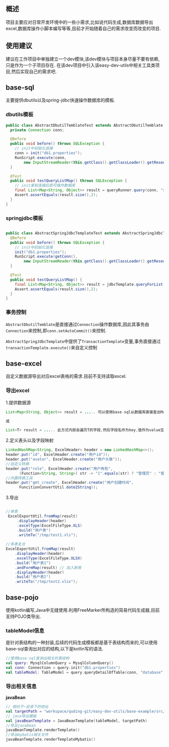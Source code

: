## 概述
项目主要应对日常开发环境中的一些小需求,比如说代码生成,数据库数据导出excel,数据库操作小脚本编写等等,目前才开始随着自己的需求改变而改变的项目.

## 使用建议
建议在工作项目中单独建立一个dev模块,该dev模块与项目本身尽量不要有依赖,只是作为一个子项目存在.
在该dev项目中引入该easy-dev-utils中相关工具类项目,然后实现自己的需求吧.


## base-sql
主要提供dbutils以及spring-jdbc快速操作数据库的模板.

### dbutils模板

```java
public class AbstractDbutilTemblateTest extends AbstractDbutilTemblate {
  private Connection conn;

  @Before
  public void before() throws SQLException {
    // init中初始化连接
    conn = init("db1.properties");
    RunScript.execute(conn,
        new InputStreamReader(this.getClass().getClassLoader().getResourceAsStream("data.sql")));
  }

  @Test
  public void testQueryListMap() throws SQLException {
    // init拿到连接后即可操作数据库
    final List<Map<String, Object>> result = queryRunner.query(conn, "select * from user", new MapListHandler());
    Assert.assertEquals(result.size(),2);
  }
}
```

### springjdbc模板

```java

public class AbstractSpringJdbcTemplateTest extends AbstractSpringJdbcTemplate{
  @Before
  public void before() throws SQLException {
    // init中初始化连接
    init("db1.properties");
    RunScript.execute(getConn(),
        new InputStreamReader(this.getClass().getClassLoader().getResourceAsStream("data.sql")));
  }

  @Test
  public void testQueryListMap() {
    final List<Map<String, Object>> result = jdbcTemplate.queryForList("select * from user");
    Assert.assertEquals(result.size(),2);
  }
}
```

### 事务控制
`AbstractDbutilTemblate`是直接通过`Connection`操作数据库,因此其事务由`Connection`来控制,即`conn.setAutoCommit()`来控制.

`AbstractSpringJdbcTemplate`中提供了`TransactionTemplate`变量,事务直接通过`transactionTemplate.execute()`来自定义控制



## base-excel
自定义数据源导出对应excel表格的需求.目前不支持读取excel.

### 导出excel

1.提供数据源
```java
List<Map<String, Object>> result = ..... 可以使用base-sql从数据库直接查出Map

或

List<T> result = ..... 此方式内部会遍历T的字段,然后字段名作为key,值作为value生成上述Map结构. 
```

2.定义表头以及字段映射 
```java
LinkedHashMap<String, ExcelHeader> header = new LinkedHashMap<>();
header.put("id", ExcelHeader.create("用户id"));
header.put("avatar", ExcelHeader.create("用户头像"));
//自定义转换
header.put("role", ExcelHeader.create("用户角色", 
      (Function<String, String>) str -> "1".equals(str) ? "管理员" : "普通用户"));
//内置转换工具
header.put("gmt_create", ExcelHeader.create("用户创建时间",
      FuncitionConvertUtil.date2String));
```

3.导出
```java

//单表
 ExcelExportUtil.fromMap(result)
     .displayHeader(header)
     .excelType(ExcelFileType.XLS)
     .build("用户表")
     .writeTo("/tmp/test1.xls");
     
//多表复合
ExcelExportUtil.fromMap(result)
    .displayHeader(header)
    .excelType(ExcelFileType.XLSX)
    .build("用户表1")
    .andFormMap(result) // 加入新表
    .displayHeader(header)
    .build("用户表2")
    .writeTo("/tmp/test2.xlsx");

```


## base-pojo

使用kotlin编写,Java中无缝使用.利用FreeMarker所构造的简易代码生成器,目前支持POJO类导出.

### tableModel信息
是针对表结构的一种封装,后续的代码生成模板都是基于表结构而来的,可以使用base-sql查询出对应的结构,以下是kotlin写的语法.
```kotlin
//使用base-sql查询出相关的表结构
val query: MysqlColumnQuery = MysqlColumnQuery()
val conn: Connection = query.init("db1.properties")
val tableModel: TableModel = query.queryDetailOfTable(conn, "database", "table")
```

### 导出相关信息

**javaBean**

```kotlin
// 相对于~目录下的地址
val targetPath = "workspace/quding-git/easy-dev-utils/base-example/src/main/java/com/itoolshub/easy/example/test"
// java导出模板
val javaBeanTemplate = JavaBeanTemplate(tableModel, targetPath)
//导出javabean
javaBeanTemplate.renderTemplate()
//导出mybatis相关文件
javaBeanTemplate.renderTemplateMybatis() 
```